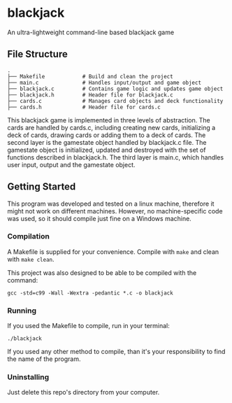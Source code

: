 # blackjack
An ultra-lightweight command-line based blackjack game

## File Structure

```
.
├── Makefile            # Build and clean the project
├── main.c              # Handles input/output and game object
├── blackjack.c         # Contains game logic and updates game object
├── blackjack.h         # Header file for blackjack.c
├── cards.c             # Manages card objects and deck functionality
├── cards.h             # Header file for cards.c
```

This blackjack game is implemented in three levels of abstraction. The cards are handled by cards.c, including creating new cards, initializing a deck of cards, drawing cards or adding them to a deck of cards. The second layer is the gamestate object handled by blackjack.c file. The gamestate object is initialized, updated and destroyed with the set of functions described in blackjack.h. The third layer is main.c, which handles user input, output and the gamestate object.

## Getting Started
This program was developed and tested on a linux machine, therefore it might not work on different machines. However, no machine-specific code was used, so it should compile just fine on a Windows machine.

### Compilation 
A Makefile is supplied for your convenience. Compile with `make` and clean with `make clean`.

This project was also designed to be able to be compiled with the command:
```
gcc -std=c99 -Wall -Wextra -pedantic *.c -o blackjack
```

### Running
If you used the Makefile to compile, run in your terminal:
```
./blackjack
```

If you used any other method to compile, than it's your responsibility to find the name of the program.

### Uninstalling
Just delete this repo's directory from your computer. 
